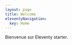 ```yaml
---
layout: page
title: Welcome
eleventyNavigation:
  key: Home
---
```


Bienvenue sur Eleventy starter.
